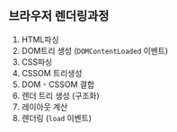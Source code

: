 ## 브라우저 렌더링과정

1. HTML파싱
2. DOM트리 생성 (`DOMContentLoaded` 이벤트)
3. CSS파싱
4. CSSOM 트리생성
5. DOM - CSSOM 결합
6. 렌더 트리 생성 (구조화)
7. 레이아웃 계산
8. 렌더링 (`load` 이벤트)
